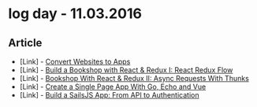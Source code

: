 # log day - 11.03.2016

## Article

- \[Link\] - [Convert Websites to Apps](https://davidwalsh.name/convert-websites-apps)
- \[Link\] - [Build a Bookshop with React & Redux I: React Redux Flow](https://scotch.io/tutorials/build-a-bookshop-with-react-redux-i-react-redux-flow)
- \[Link\] - [Bookshop With React & Redux II: Async Requests With Thunks](https://scotch.io/tutorials/bookshop-with-react-redux-ii-async-requests-with-thunks)
- \[Link\] - [Create a Single Page App With Go, Echo and Vue](https://scotch.io/tutorials/create-a-single-page-app-with-go-echo-and-vue)
- \[Link\] - [Build a SailsJS App: From API to Authentication](https://scotch.io/tutorials/build-a-sailsjs-app-from-api-to-authentication)
